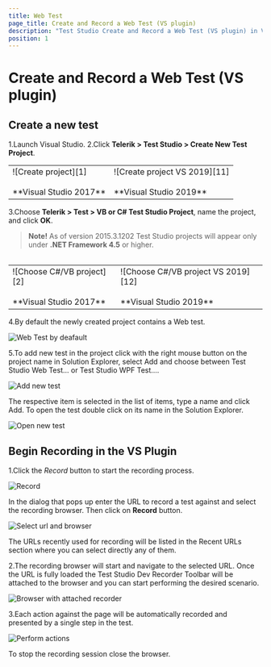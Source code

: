 ```yaml
---
title: Web Test
page_title: Create and Record a Web Test (VS plugin)
description: "Test Studio Create and Record a Web Test (VS plugin) in Visual Studio Plugin"
position: 1
---
```

# Create and Record a Web Test (VS plugin) #

## Create a new test ##

1.Launch Visual Studio.
2.Click __Telerik > Test Studio > Create New Test Project__.

<table id=no-table>
	<tr>
		<td>![Create project][1] <br><br>**Visual Studio 2017**</td>
		<td>![Create project VS 2019][11]<br><br>**Visual Studio 2019**</td>
	</tr>
<table>

3.Choose __Telerik > Test > VB or C# Test Studio Project__, name the project, and click __OK__.<br> 

> **Note!** As of version 2015.3.1202 Test Studio projects will appear only under **.NET Framework 4.5** or higher.

<table id=no-table>
	<tr>
		<td>![Choose C#/VB project][2]<br><br>**Visual Studio 2017**</td>
		<td>![Choose C#/VB project VS 2019][12]<br><br>**Visual Studio 2019**</td>
	</tr>
<table>

4.By default the newly created project contains a Web test.

![Web Test by deafault](/img/general-information/create-test-vsplugin/web-test/web-test-by-default.png)

5.To add new test in the project click with the right mouse button on the project name in Solution Explorer, select Add and choose between Test Studio Web Test... or Test Studio WPF Test....

![Add new test](/img/general-information/create-test-vsplugin/web-test/add-new-test.png)

The respective item is selected in the list of items, type a name and click Add. To open the test double click on its name in the Solution Explorer.

![Open new test](/img/general-information/create-test-vsplugin/web-test/open-new-test.png)

## Begin Recording in the VS Plugin ##

1.Click the _Record_ button to start the recording process.

![Record][3]

In the dialog that pops up enter the URL to record a test against and select the recording browser. Then click on __Record__ button.

![Select url and browser](/img/general-information/create-test-vsplugin/web-test/enter-url.png)

The URLs recently used for recording will be listed in the Recent URLs section where you can select directly any of them.

2.The recording browser will start and navigate to the selected URL. Once the URL is fully loaded the Test Studio Dev Recorder Toolbar will be attached to the browser and you can start performing the desired scenario.

![Browser with attached recorder][6]

3.Each action against the page will be automatically recorded and presented by a single step in the test.

![Perform actions](/img/general-information/create-test-vsplugin/web-test/recorded-steps.png)

To stop the recording session close the browser.

[1]: /img/general-information/create-test-vsplugin/web-test/fig1.png
[2]: /img/general-information/create-test-vsplugin/web-test/fig2.png
[3]: /img/general-information/create-test-vsplugin/web-test/fig3.png
[4]: /img/general-information/create-test-vsplugin/web-test/fig4.png
[5]: /img/general-information/create-test-vsplugin/web-test/fig5.png
[6]: /img/general-information/create-test-vsplugin/web-test/fig6.png
[7]: /img/general-information/create-test-vsplugin/web-test/fig7.png
[11]: /img/general-information/create-test-vsplugin/wpf-test/fig11.png
[12]: /img/general-information/create-test-vsplugin/wpf-test/fig12.png